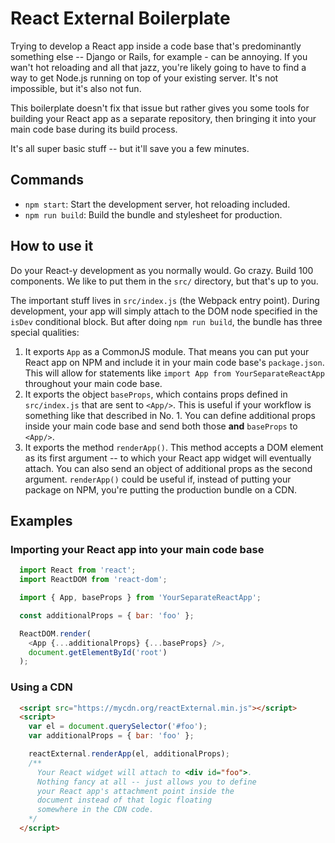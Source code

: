 # React External Boilerplate
Trying to develop a React app inside a code base that's predominantly something else -- Django or Rails, for example - can be annoying. If you wan't hot reloading and all that jazz, you're likely going to have to find a way to get Node.js running on top of your existing server. It's not impossible, but it's also not fun.

This boilerplate doesn't fix that issue but rather gives you some tools for building your React app as a separate repository, then bringing it into your main code base during its build process.

It's all super basic stuff -- but it'll save you a few minutes.

## Commands
+ `npm start`: Start the development server, hot reloading included.
+ `npm run build`: Build the bundle and stylesheet for production.

## How to use it
Do your React-y development as you normally would. Go crazy. Build 100 components. We like to put them in the `src/` directory, but that's up to you.

The important stuff lives in `src/index.js` (the Webpack entry point). During development, your app will simply attach to the DOM node specified in the `isDev` conditional block. But after doing `npm run build`, the bundle has three special qualities:
1. It exports `App` as a CommonJS module. That means you can put your React app on NPM and include it in your main code base's `package.json`. This will allow for statements like `import App from YourSeparateReactApp` throughout your main code base.
2. It exports the object `baseProps`, which contains props defined in `src/index.js` that are sent to `<App/>`. This is useful if your workflow is something like that described in No. 1. You can define additional props inside your main code base and send both those **and** `baseProps` to `<App/>`.
3. It exports the method `renderApp()`. This method accepts a DOM element as its first argument -- to which your React app widget will eventually attach. You can also send an object of additional props as the second argument. `renderApp()` could be useful if, instead of putting your package on NPM, you're putting the production bundle on a CDN.

## Examples
### Importing your React app into your main code base
```js
  import React from 'react';
  import ReactDOM from 'react-dom';

  import { App, baseProps } from 'YourSeparateReactApp';

  const additionalProps = { bar: 'foo' };

  ReactDOM.render(
    <App {...additionalProps} {...baseProps} />,
    document.getElementById('root')
  );
```

### Using a CDN
```html
  <script src="https://mycdn.org/reactExternal.min.js"></script>
  <script>
    var el = document.querySelector('#foo');
    var additionalProps = { bar: 'foo' };

    reactExternal.renderApp(el, additionalProps);
    /**
      Your React widget will attach to <div id="foo">.
      Nothing fancy at all -- just allows you to define
      your React app's attachment point inside the
      document instead of that logic floating
      somewhere in the CDN code.
    */
  </script>
```

